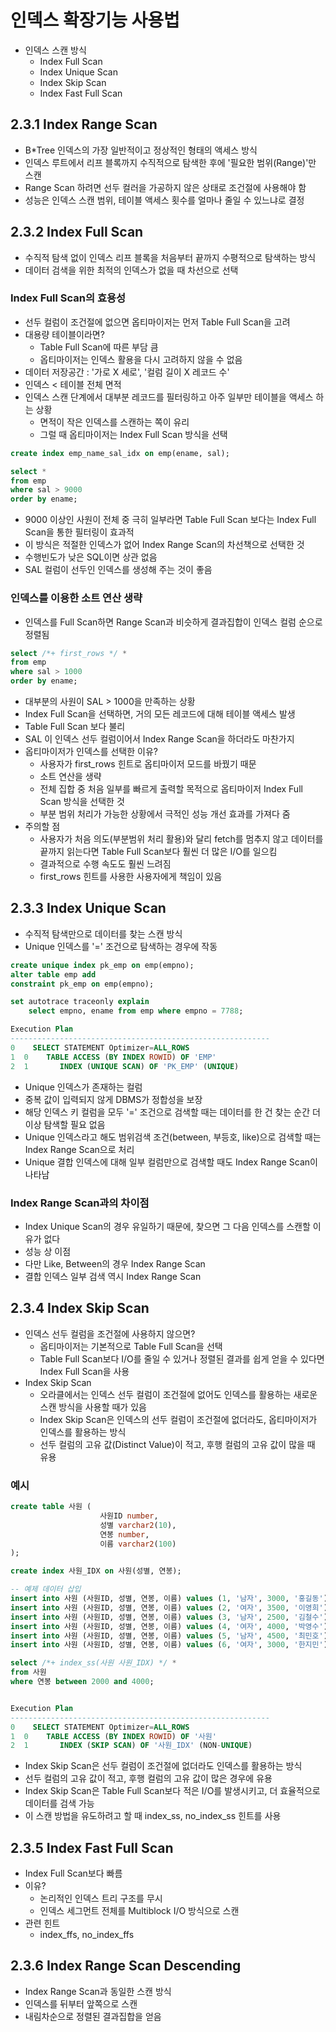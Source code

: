 # 인덱스 확장기능 사용법
- 인덱스 스캔 방식
  - Index Full Scan
  - Index Unique Scan
  - Index Skip Scan
  - Index Fast Full Scan

## 2.3.1 Index Range Scan
- B*Tree 인덱스의 가장 일반적이고 정상적인 형태의 액세스 방식
- 인덱스 루트에서 리프 블록까지 수직적으로 탐색한 후에 '필요한 범위(Range)'만 스캔
- Range Scan 하려면 선두 컬러을 가공하지 않은 상태로 조건절에 사용해야 함
- 성능은 인덱스 스캔 범위, 테이블 액세스 횟수를 얼마나 줄일 수 있느냐로 결정

## 2.3.2 Index Full Scan
- 수직적 탐색 없이 인덱스 리프 블록을 처음부터 끝까지 수평적으로 탐색하는 방식
- 데이터 검색을 위한 최적의 인덱스가 없을 때 차선으로 선택

### Index Full Scan의 효용성
- 선두 컬럼이 조건절에 없으면 옵티마이저는 먼저 Table Full Scan을 고려
- 대용량 테이블이라면?
  - Table Full Scan에 따른 부담 큼
  - 옵티마이저는 인덱스 활용을 다시 고려하지 않을 수 없음
- 데이터 저장공간 : '가로 X 세로', '컬럼 길이 X 레코드 수'
- 인덱스 < 테이블 전체 면적
- 인덱스 스캔 단계에서 대부분 레코드를 필터링하고 아주 일부만 테이블을 액세스 하는 상황
  - 면적이 작은 인덱스를 스캔하는 쪽이 유리
  - 그럴 때 옵티마이저는 Index Full Scan 방식을 선택
```sql
create index emp_name_sal_idx on emp(ename, sal);

select * 
from emp
where sal > 9000
order by ename;
```
- 9000 이상인 사원이 전체 중 극히 일부라면 Table Full Scan 보다는 Index Full Scan을 통한 필터링이 효과적
- 이 방식은 적절한 인덱스가 없어 Index Range Scan의 차선책으로 선택한 것
- 수행빈도가 낮은 SQL이면 상관 없음
- SAL 컬럼이 선두인 인덱스를 생성해 주는 것이 좋음

### 인덱스를 이용한 소트 연산 생략
- 인덱스를 Full Scan하면 Range Scan과 비슷하게 결과집합이 인덱스 컬럼 순으로 정렬됨
```sql
select /*+ first_rows */ *
from emp
where sal > 1000
order by ename;
```
- 대부분의 사원이 SAL > 1000을 만족하는 상황
- Index Full Scan을 선택하면, 거의 모든 레코드에 대해 테이블 액세스 발생
- Table Full Scan 보다 불리
- SAL 이 인덱스 선두 컬럼이어서 Index Range Scan을 하더라도 마찬가지
- 옵티마이저가 인덱스를 선택한 이유?
  - 사용자가 first_rows 힌트로 옵티마이저 모드를 바꿨기 때문
  - 소트 연산을 생략
  - 전체 집합 중 처음 일부를 빠르게 출력할 목적으로 옵티마이저 Index Full Scan 방식을 선택한 것
  - 부분 범위 처리가 가능한 상황에서 극적인 성능 개선 효과를 가져다 줌
- 주의할 점
  - 사용자가 처음 의도(부분범위 처리 활용)와 달리 fetch를 멈추지 않고 데이터를 끝까지 읽는다면 Table Full Scan보다 훨씬 더 많은 I/O를 일으킴
  - 결과적으로 수행 속도도 훨씬 느려짐
  - first_rows 힌트를 사용한 사용자에게 책임이 있음


## 2.3.3 Index Unique Scan
- 수직적 탐색만으로 데이터를 찾는 스캔 방식
- Unique 인덱스를 '=' 조건으로 탐색하는 경우에 작동
```sql
create unique index pk_emp on emp(empno);
alter table emp add
constraint pk_emp on emp(empno);

set autotrace traceonly explain
    select empno, ename from emp where empno = 7788;

Execution Plan
----------------------------------------------------------
0    SELECT STATEMENT Optimizer=ALL_ROWS
1  0    TABLE ACCESS (BY INDEX ROWID) OF 'EMP'
2  1       INDEX (UNIQUE SCAN) OF 'PK_EMP' (UNIQUE)
```
- Unique 인덱스가 존재하는 컬럼
- 중복 값이 입력되지 않게 DBMS가 정합성을 보장
- 해당 인덱스 키 컬럼을 모두 '=' 조건으로 검색할 때는 데이터를 한 건 찾는 순간 더 이상 탐색할 필요 없음
- Unique 인덱스라고 해도 범위검색 조건(between, 부등호, like)으로 검색할 때는 Index Range Scan으로 처리
- Unique 결합 인덱스에 대해 일부 컬럼만으로 검색할 때도 Index Range Scan이 나타남

### Index Range Scan과의 차이점
- Index Unique Scan의 경우 유일하기 때문에, 찾으면 그 다음 인덱스를 스캔할 이유가 없다
- 성능 상 이점
- 다만 Like, Between의 경우 Index Range Scan
- 결합 인덱스 일부 검색 역시 Index Range Scan


## 2.3.4 Index Skip Scan
- 인덱스 선두 컬럼을 조건절에 사용하지 않으면?
  - 옵티마이저는 기본적으로 Table Full Scan을 선택
  - Table Full Scan보다 I/O를 줄일 수 있거나 정렬된 결과를 쉽게 얻을 수 있다면 Index Full Scan을 사용
- Index Skip Scan
  - 오라클에서는 인덱스 선두 컬럼이 조건절에 없어도 인덱스를 활용하는 새로운 스캔 방식을 사용할 때가 있음
  - Index Skip Scan은 인덱스의 선두 컬럼이 조건절에 없더라도, 옵티마이저가 인덱스를 활용하는 방식
  - 선두 컬럼의 고유 값(Distinct Value)이 적고, 후행 컬럼의 고유 값이 많을 때 유용
### 예시
```sql
create table 사원 (
                    사원ID number,
                    성별 varchar2(10),
                    연봉 number,
                    이름 varchar2(100)
);

create index 사원_IDX on 사원(성별, 연봉);

-- 예제 데이터 삽입
insert into 사원 (사원ID, 성별, 연봉, 이름) values (1, '남자', 3000, '홍길동');
insert into 사원 (사원ID, 성별, 연봉, 이름) values (2, '여자', 3500, '이영희');
insert into 사원 (사원ID, 성별, 연봉, 이름) values (3, '남자', 2500, '김철수');
insert into 사원 (사원ID, 성별, 연봉, 이름) values (4, '여자', 4000, '박영수');
insert into 사원 (사원ID, 성별, 연봉, 이름) values (5, '남자', 4500, '최민호');
insert into 사원 (사원ID, 성별, 연봉, 이름) values (6, '여자', 3000, '한지민');

select /*+ index_ss(사원 사원_IDX) */ *
from 사원
where 연봉 between 2000 and 4000;


Execution Plan
----------------------------------------------------------
0    SELECT STATEMENT Optimizer=ALL_ROWS
1  0    TABLE ACCESS (BY INDEX ROWID) OF '사원'
2  1       INDEX (SKIP SCAN) OF '사원_IDX' (NON-UNIQUE)
```
- Index Skip Scan은 선두 컬럼이 조건절에 없더라도 인덱스를 활용하는 방식
- 선두 컬럼의 고유 값이 적고, 후행 컬럼의 고유 값이 많은 경우에 유용
- Index Skip Scan은 Table Full Scan보다 적은 I/O를 발생시키고, 더 효율적으로 데이터를 검색 가능
- 이 스캔 방법을 유도하려고 할 때 index_ss, no_index_ss 힌트를 사용

## 2.3.5 Index Fast Full Scan
- Index Full Scan보다 빠름
- 이유?
  - 논리적인 인덱스 트리 구조를 무시
  - 인덱스 세그먼트 전체를 Multiblock I/O 방식으로 스캔
- 관련 힌트
  - index_ffs, no_index_ffs

## 2.3.6 Index Range Scan Descending
- Index Range Scan과 동일한 스캔 방식
- 인덱스를 뒤부터 앞쪽으로 스캔
- 내림차순으로 정렬된 결과집합을 얻음

